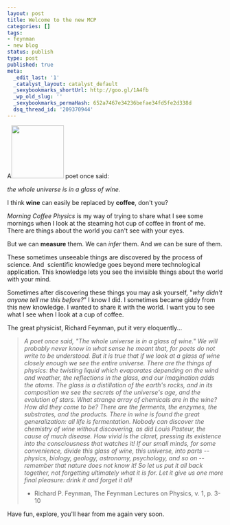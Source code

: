 ```yaml
---
layout: post
title: Welcome to the new MCP
categories: []
tags:
- feynman
- new blog
status: publish
type: post
published: true
meta:
  _edit_last: '1'
  _catalyst_layout: catalyst_default
  _sexybookmarks_shortUrl: http://goo.gl/1A4fb
  _wp_old_slug: ''
  _sexybookmarks_permaHash: 652a7467e34236befae34fd5fe2d338d
  dsq_thread_id: '209370944'
---
```

A<a href="http://morningcoffeephysics.com/wp-content/uploads/2011/01/mcpavatar.jpg"><img class="alignleft size-full wp-image-676" title="Morning Coffee Physics Avatar" src="http://morningcoffeephysics.com/wp-content/uploads/2011/01/mcpavatar.jpg" alt="" width="122" height="123" /></a> poet once said:

<em>the whole universe is in a glass of wine.</em>

I think <strong>wine</strong> can easily be replaced by <strong>coffee</strong>, don't you?

<em>Morning Coffee Physics</em> is my way of trying to share what I see some mornings when I look at the steaming hot cup of coffee in front of me. There are things about the world you can't see with your eyes.

But we can <strong>measure</strong> them. We can <em>infer</em> them. And we can be sure of them.

These sometimes unseeable things are discovered by the process of science. And  scientific knowledge goes beyond mere technological application. This knowledge lets you see the invisible things about the world with your mind.

Sometimes after discovering these things you may ask yourself, "<em>why didn't anyone tell me this before?</em>" I know I did. I sometimes became giddy from this new knowledge. I wanted to share it with the world. I want you to see what I see when I look at a cup of coffee.

The great physicist, Richard Feynman, put it very eloquently...
<blockquote><em>A poet once said, "The whole universe is in a glass of wine."  We will
probably never know in what sense he meant that, for poets do not write to
be understood.  But it is true that if we look at a glass of wine closely
enough we see the entire universe.  There are the things of physics: the
twisting liquid which evaporates depending on the wind and weather, the
reflections in the glass, and our imagination adds the atoms.  The glass is
a distillation of the earth's rocks, and in its composition we see the
secrets of the universe's age, and the evolution of stars.  What strange
array of chemicals are in the wine?  How did they come to be?  There are the
ferments, the enzymes, the substrates, and the products.  There in wine is
found the great generalization: all life is fermentation.  Nobody can
discover the chemistry of wine without discovering, as did Louis Pasteur, the
cause of much disease.  How vivid is the claret, pressing its existence into
the consciousness that watches it!  If our small minds, for some
convenience, divide this glass of wine, this universe, into parts --
physics, biology, geology, astronomy, psychology, and so on -- remember that
nature does not know it!  So let us put it all back together, not forgetting
ultimately what it is for.  Let it give us one more final pleasure: drink it
and forget it all!</em>

- Richard P. Feynman, The Feynman Lectures on Physics, v. 1, p. 3-10</blockquote>
Have fun, explore, you'll hear from me again very soon.
